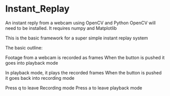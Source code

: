 # Instant_Replay
An instant reply from a webcam using OpenCV and Python
OpenCV will need to be installed.
It requires numpy and Matplotlib

This is the basic framework for a super simple instant replay system

The basic outline:

Footage from a webcam is recorded as frames
When the button is pushed it goes into playback mode

In playback mode, it plays the recorded frames
When the button is pushed it goes back into recording mode

Press q to leave Recording mode
Press a to leave playback mode
